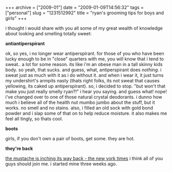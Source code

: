 +++
archive = ["2009-01"]
date = "2009-01-09T14:56:32"
tags = ["personal"]
slug = "1231512992"
title = "ryan's grooming tips for boys and girls"
+++

i thought i would share with you all some of my great wealth of knowledge
about looking and smelling totally sweet:

**antiantiperspirant**

ok, so yes, i no longer wear antiperspirant. for those of you who have
been lucky enough to be in "close" quarters with me, you will know that
i tend to sweat.. a lot for some reason. its like i'm an obese man in
a tall skinny kids body. so yeah, that sucks. and guess, what,
antiperspirant does _nothing_. i sweat just as much with it as i do
without it. and when i wear it, it just turns my undershirt's armpits
nasty (thats right folks, its not sweat that causes yellowing, its caked
up antiperspirant). so, i decided to stop. "but won't that make you just
really smelly ryan?!" i hear you saying. and guess what! nope! i've
changed over to one of those natural crystal deodorants. i dunno how much
i believe all of the health nut mumbo jumbo about the stuff, but it works.
no smell and no stains. also, i filled an old sock with gold bond powder
and i slap some of that on to help reduce moisture. it also makes me feel
all tingly, so thats cool.

**boots**

girls, if you don't own a pair of boots, get some. they are hot.

**they're back**

[the mustache is inching its way back - the new york times][1] i think all
of you guys should join me. i started mine three weeks ago. 

[1]: http://www.nytimes.com/2009/01/08/fashion/08CODES.html?_r=3

